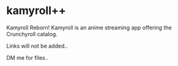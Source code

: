 # kamyroll++
Kamyroll Reborn! Kamyroll is an anime streaming app offering the Crunchyroll catalog.

Links will not be added..

DM me for files..
